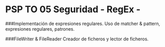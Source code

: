 # PSP TO 05 Seguridad - RegEx -
###Implementación de expresiones regulares.
Uso de matcher & pattern, expresiones regulares, patrones.

###FileWriter & FileReader
Creador de ficheros y lector de ficheros.
